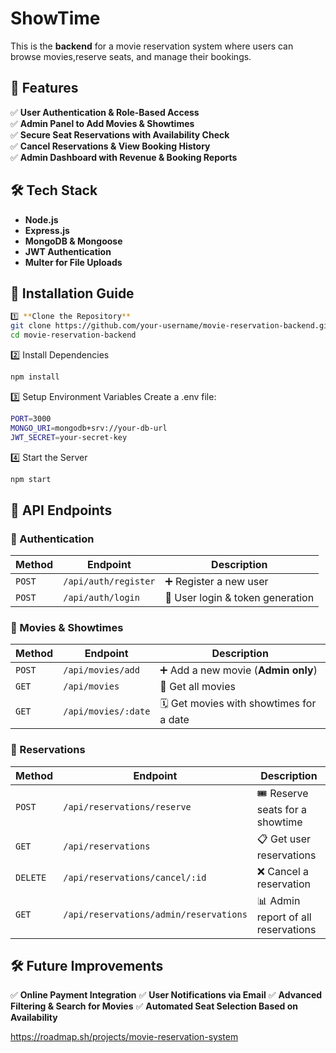 # ShowTime

This is the **backend** for a movie reservation system where users can browse movies,reserve seats, and manage their bookings.

## 🚀 Features
✅ **User Authentication & Role-Based Access**  
✅ **Admin Panel to Add Movies & Showtimes**  
✅ **Secure Seat Reservations with Availability Check**  
✅ **Cancel Reservations & View Booking History**  
✅ **Admin Dashboard with Revenue & Booking Reports**  

## 🛠️ Tech Stack
- **Node.js**
- **Express.js**
- **MongoDB & Mongoose**
- **JWT Authentication**
- **Multer for File Uploads**

## 📌 Installation Guide
```bash
1️⃣ **Clone the Repository**
git clone https://github.com/your-username/movie-reservation-backend.git
cd movie-reservation-backend
```
2️⃣ Install Dependencies
```bash
npm install
```
3️⃣ Setup Environment Variables Create a .env file:
```bash
PORT=3000
MONGO_URI=mongodb+srv://your-db-url
JWT_SECRET=your-secret-key
```
4️⃣ Start the Server
```bash
npm start
```
## 🎯 API Endpoints
### 🔹 Authentication
| **Method** | **Endpoint**          | **Description**               |
|------------|-----------------------|-------------------------------|
| `POST`     | `/api/auth/register`  | ➕ Register a new user         |
| `POST`     | `/api/auth/login`     | 🔑 User login & token generation |

### 🔹 Movies & Showtimes
| **Method** | **Endpoint**          | **Description**                       |
|------------|-----------------------|---------------------------------------|
| `POST`     | `/api/movies/add`     | ➕ Add a new movie (**Admin only**)   |
| `GET`      | `/api/movies`         | 🎥 Get all movies                    |
| `GET`      | `/api/movies/:date`   | 🗓️ Get movies with showtimes for a date |

### 🔹 Reservations
| **Method** | **Endpoint**                             | **Description**                              |
|------------|------------------------------------------|----------------------------------------------|
| `POST`     | `/api/reservations/reserve`              | 🎟️ Reserve seats for a showtime              |
| `GET`      | `/api/reservations`                      | 📋 Get user reservations                     |
| `DELETE`   | `/api/reservations/cancel/:id`           | ❌ Cancel a reservation                      |
| `GET`      | `/api/reservations/admin/reservations`   | 📊 Admin report of all reservations          |

## 🛠️ Future Improvements
✅ **Online Payment Integration**
✅ **User Notifications via Email**
✅ **Advanced Filtering & Search for Movies**
✅ **Automated Seat Selection Based on Availability**

https://roadmap.sh/projects/movie-reservation-system
